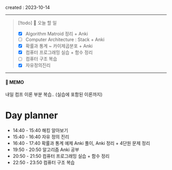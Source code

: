 created : 2023-10-14

---
>[!todo]  📃 오늘 할 일
>- [x] Algorithm Matroid 정리 + Anki
>- [ ] Computer Architecture : Stack + Anki
>- [x] 확률과 통계 ~ 카이제곱분포 + Anki
>- [x] 컴퓨터 프로그래밍 실습 + 함수 정리
>- [ ] 컴퓨터 구조 복습
>- [x] 자유정의진리

---
#### 📒 MEMO
내일 컴프 이론 부분 복습.. (실습에 포함된 이론까지)

# Day planner

- 14:40 - 15:40 해킹 알아보기
- 15:40 - 16:40 자유 정의 진리
- 16:40 - 17:40 확률과 통계 예제 Anki 풀이, Anki 정리 + 4단원 문제 정리
- 19:50 - 20:50 알고리즘 Anki 공부
- 20:50 - 21:50 컴퓨터 프로그래밍 실습 + 함수 정리
- 22:50 - 23:50 컴퓨터 구조 복습